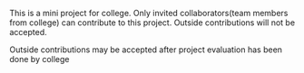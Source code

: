 This is a mini project for college. Only invited collaborators(team members from college) can contribute to this project. Outside contributions will not be accepted.

Outside contributions may be accepted after project evaluation has been done by college
